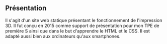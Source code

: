 ## Présentation

Il s'agit d'un site web statique présentant le fonctionnement de l'impression 3D. Il fut
conçu en 2015 comme support de présentation pour mon TPE de première S ainsi que dans le
but d'apprendre le HTML et le CSS. Il est adapté aussi bien aux ordinateurs qu'aux
smartphones.
